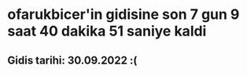 # ofarukbicer'in gidisine son 7 gun 9 saat 40 dakika 51 saniye kaldi

## Gidis tarihi: 30.09.2022 :(